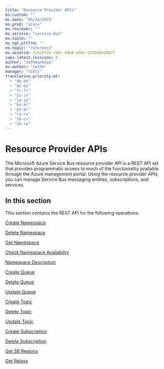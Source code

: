 ```yaml
---
title: "Resource Provider APIs"
ms.custom: ""
ms.date: "05/14/2015"
ms.prod: "azure"
ms.reviewer: ""
ms.service: "service-bus"
ms.suite: ""
ms.tgt_pltfrm: ""
ms.topic: "reference"
ms.assetid: 3cbc6f25-c0bc-44e0-a56c-227bb0e190cf
caps.latest.revision: 8
author: "sethmanheim"
ms.author: "sethm"
manager: "timlt"
translation.priority.mt: 
  - "de-de"
  - "es-es"
  - "fr-fr"
  - "it-it"
  - "ja-jp"
  - "ko-kr"
  - "pt-br"
  - "ru-ru"
  - "zh-cn"
  - "zh-tw"
---
```

# Resource Provider APIs
The Microsoft Azure Service Bus resource provider API is a REST API set that provides programmatic access to much of the functionality available through the Azure management portal. Using the resource provider APIs, you can manage Service Bus messaging entities, subscriptions, and services.  
  
## In this section  
 This section contains the REST API for the following operations:  
  
 [Create Namespace](create-namespace.md)  
  
 [Delete Namespace](delete-namespace.md)  
  
 [Get Namespace](get-namespace.md)  
  
 [Check Namespace Availability](check-namespace-availability.md)  
  
 [Namespace Description](namespace-description.md)  
  
 [Create Queue](create-queue.md)  
  
 [Delete Queue](delete-queue.md)  
  
 [Update Queue](update-queue.md)  
  
 [Create Topic](create-topic.md)  
  
 [Delete Topic](delete-topic.md)  
  
 [Update Topic](update-topic.md)  
  
 [Create Subscription](create-subscription.md)  
  
 [Delete Subscription](delete-subscription.md)  
  
 [Get SB Regions](get-sb-regions.md)  
  
 [Get Relays](get-relays.md)